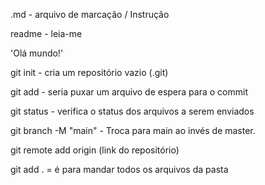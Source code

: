 .md - arquivo de marcação / Instrução

readme - leia-me

'Olá mundo!'

git init - cria um repositório vazio (.git)

git add - seria puxar um arquivo de espera para o commit

git status - verifica o status dos arquivos a serem enviados

git branch -M "main" - Troca para main ao invés de master.

git remote add origin (link do repositório)

git add .   = é para mandar todos os arquivos da pasta

